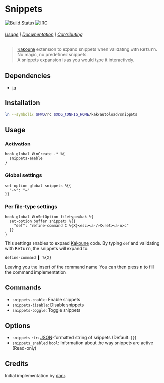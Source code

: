 # Snippets

[![Build Status][Badge]][Travis]
[![IRC][IRC Badge]][IRC]

###### [Usage](#usage) | [Documentation](#commands) | [Contributing](CONTRIBUTING)

> [Kakoune][] extension to expand snippets when validating with <kbd>Return</kbd>.  
> No magic, no predefined snippets.  
> A snippets expansion is as you would type it interactively.  

## Dependencies

- [jq][]

## Installation

``` sh
ln --symbolic $PWD/rc $XDG_CONFIG_HOME/kak/autoload/snippets
```

## Usage

### Activation

``` kak
hook global WinCreate .* %{
  snippets-enable
}
```

### Global settings

``` kak
set-option global snippets %{{
  "->": "→"
}}
```

### Per file-type settings

``` kak
hook global WinSetOption filetype=kak %{
  set-option buffer snippets %{{
    "def": "define-command X %{X}<esc><a-/>X<ret><a-n>c"
  }}
}
```

This settings enables to expand [Kakoune][] code.
By typing `def` and validating with <kbd>Return</kbd>,
the snippets will expand to:

``` kak
define-command ▌ %{X}
```

Leaving you the insert of the command name.
You can then press <kbd>n</kbd> to fill the command implementation.

## Commands

- `snippets-enable`: Enable snippets
- `snippets-disable`: Disable snippets
- `snippets-toggle`: Toggle snippets

## Options

- `snippets` `str`: [JSON][]-formatted string of snippets (Default: `{}`)
- `snippets_enabled` `bool`: Information about the way snippets are active (Read-only)

## Credits

Initial implementation by [danr][].

[Kakoune]: http://kakoune.org
[Travis]: https://travis-ci.org/alexherbo2/snippets.kak
[Badge]: https://travis-ci.org/alexherbo2/snippets.kak.svg
[IRC]: https://webchat.freenode.net?channels=kakoune
[IRC Badge]: https://img.shields.io/badge/IRC-%23kakoune-blue.svg
[jq]: https://stedolan.github.io/jq/
[JSON]: https://json.org
[danr]: https://github.com/danr
